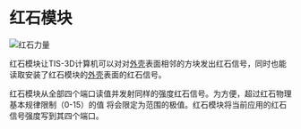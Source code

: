 # 红石模块
![红石力量](item:tis3d:redstone_module)

红石模块让TIS-3D计算机可以对对[外壳](../block/casing.md)表面相邻的方块发出红石信号，同时也能读取安装了红石模块的[外壳](../block/casing.md)表面的红石信号。

红石模块从全部四个端口读值并发射同样的强度红石信号。为方便，超过红石物理基本规律限制（0-15）的值 将会限定为范围的极值。红石模块将当前应用的红石信号强度写到其四个端口。
